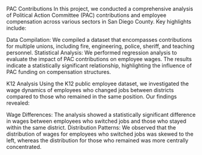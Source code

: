 PAC Contributions
In this project, we conducted a comprehensive analysis of Political Action Committee (PAC) contributions and employee compensation across various sectors in San Diego County. Key highlights include:

Data Compilation: We compiled a dataset that encompasses contributions for multiple unions, including fire, engineering, police, sheriff, and teaching personnel.
Statistical Analysis: We performed regression analysis to evaluate the impact of PAC contributions on employee wages. The results indicate a statistically significant relationship, highlighting the influence of PAC funding on compensation structures.


K12 Analysis
Using the K12 public employee dataset, we investigated the wage dynamics of employees who changed jobs between districts compared to those who remained in the same position. Our findings revealed:

Wage Differences: The analysis showed a statistically significant difference in wages between employees who switched jobs and those who stayed within the same district.
Distribution Patterns: We observed that the distribution of wages for employees who switched jobs was skewed to the left, whereas the distribution for those who remained was more centrally concentrated.
